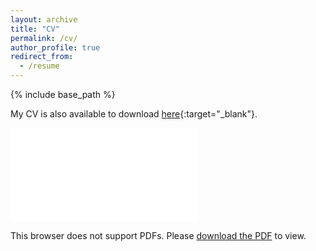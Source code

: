 ```yaml
---
layout: archive
title: "CV"
permalink: /cv/
author_profile: true
redirect_from:
  - /resume
---
```


{% include base_path %}

My CV is also available to download [here](../files/CV_YangfanOu_EN.pdf){:target="_blank"}.

<object data="../files/CV_YangfanOu_EN.pdf" type="application/pdf" width="700px" height="700px">
    <embed src="../files/CV_YangfanOu_EN.pdf">
        <p>This browser does not support PDFs. Please <a href="../files/CV_YangfanOu_EN.pdf">download the PDF</a> to view.</p>
    </embed>
</object>
